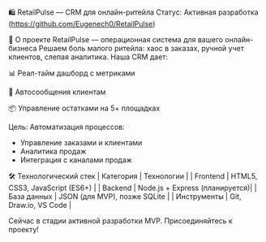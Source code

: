 🛍️ RetailPulse — CRM для онлайн-ритейла
Статус: Активная разработка (https://github.com/Eugenech0/RetailPulse)

📌 О проекте
RetailPulse — операционная система для вашего онлайн-бизнеса
Решаем боль малого ритейла: хаос в заказах, ручной учет клиентов,
слепая аналитика. Наша CRM дает:

📊 Реал-тайм дашборд с метриками

🤖 Автосообщения клиентам

📦 Управление остатками на 5+ площадках

Цель: Автоматизация процессов:
- Управление заказами и клиентами
- Аналитика продаж
- Интеграция с каналами продаж

🛠 Технологический стек
| Категория   | Технологии                     |
| Frontend    | HTML5, CSS3, JavaScript (ES6+) |
| Backend     | Node.js + Express (планируется)|
| База данных | JSON (для MVP), позже SQLite   |
| Инструменты | Git, Draw.io, VS Code          |

Сейчас в стадии активной разработки MVP. Присоединяйтесь к проекту!
